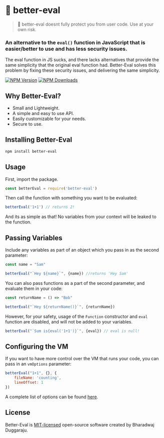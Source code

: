 # 🔧 better-eval

> 🚩 better-eval doesnt fully protect you from user code. Use at your own risk.

### An alternative to the ```eval()``` function in JavaScript that is easier/better to use and has less security issues.

The eval function in JS sucks, and there lacks alternatives that provide the same simplicity that the original eval function had. Better-Eval solves this problem by fixing these security issues, and delivering the same simplicity. 

[![NPM Version](https://img.shields.io/npm/v/better-eval?style=flat-square&color=FF524C&labelColor=000)](https://www.npmjs.com/package/better-eval) 
[![NPM Downloads](https://img.shields.io/npm/dt/better-eval.svg?style=flat-square&color=FF524C&labelColor=000)](https://www.npmjs.com/package/better-eval)  

## Why Better-Eval?

- Small and Lightweight.
- A simple and easy to use API.
- Easily customizable for your needs.
- Secure to use.


## Installing Better-Eval

```sh
npm install better-eval
```

## Usage

First, import the package.
```js
const betterEval = require('better-eval')
```

Then call the function with something you want to be evaluated:
```js
betterEval('1+1') // returns 2!
```

And its as simple as that! No variables from your context will be leaked to the function.

## Passing Variables
Include any variables as part of an object which you pass in as the second parameter:
```js
const name = "Sam"

betterEval("`Hey ${name}`", {name}) //returns 'Hey Sam'
```

You can also pass functions as a part of the second parameter, and evaluate them in your code:
```js
const returnName = () => "Bob"

betterEval("`Hey ${returnName()}`", {returnName})
```

However, for your safety, usage of the ```Function``` constructor and ```eval``` function are disabled, and will not be added to your variables.
```js
betterEval("`Sum is{eval('1+1')}`", {eval}) // eval is null!
```

## Configuring the VM
If you want to have more control over the VM that runs your code, you can pass in an ```vmOptions``` parameter:
```js
betterEval("1+1", {}, {
    fileName: 'counting',
    lineOffset: 1
})
```
A complete list of options can be found [here](https://nodejs.org/api/vm.html#vmrunincontextcode-contextifiedobject-options).

## License

Better-Eval is [MIT-licensed](LICENSE) open-source software created by Bharadwaj Duggaraju.
